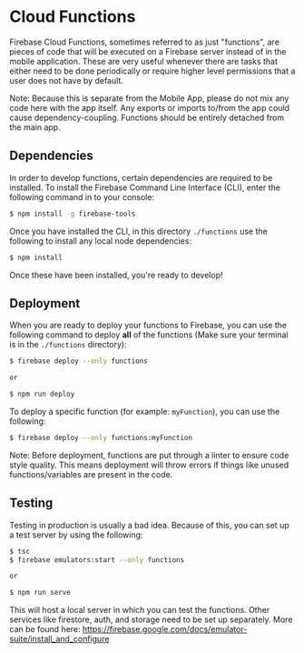 # Cloud Functions

Firebase Cloud Functions, sometimes referred to as just "functions", are pieces of code that will be executed on a Firebase server instead of in the mobile application. These are very useful whenever there are tasks that either need to be done periodically or require higher level permissions that a user does not have by default.

Note: Because this is separate from the Mobile App, please do not mix any code here with the app itself. Any exports or imports to/from the app could cause dependency-coupling. Functions should be entirely detached from the main app.

## Dependencies

In order to develop functions, certain dependencies are required to be installed. To install the Firebase Command Line Interface (CLI), enter the following command in to your console:

```bash
$ npm install -g firebase-tools
```

Once you have installed the CLI, in this directory `./functions` use the following to install any local node dependencies:

```bash
$ npm install
```

Once these have been installed, you're ready to develop!

## Deployment

When you are ready to deploy your functions to Firebase, you can use the following command to deploy **all** of the functions (Make sure your terminal is in the `./functions` directory):

```bash
$ firebase deploy --only functions

or

$ npm run deploy 
```

To deploy a specific function (for example: `myFunction`), you can use the following:

```bash
$ firebase deploy --only functions:myFunction
```

Note: Before deployment, functions are put through a linter to ensure code style quality. This means deployment will throw errors if things like unused functions/variables are present in the code. 

## Testing

Testing in production is usually a bad idea. Because of this, you can set up a test server by using the following:

```bash
$ tsc
$ firebase emulators:start --only functions

or

$ npm run serve
```

This will host a local server in which you can test the functions. Other services like firestore, auth, and storage need to be set up separately. More can be found here: https://firebase.google.com/docs/emulator-suite/install_and_configure